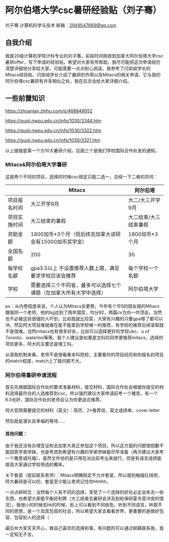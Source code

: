 # 阿尔伯塔大学csc暑研经验贴（刘子骞）

刘子骞       计算机科学与技术      邮箱：2949547669@qq.com

## 自我介绍

我是20级计算机学院计科专业的刘子骞，前段时间刚收到加拿大阿尔伯塔大学csc暑研offer，写下申请的经验贴，希望对大家有所帮助。我尽可能把这次申请经历清楚详细地分享给大家，可能需要一点点耐心阅读。我参考了闫奕岐学长的Mitacs经验贴，闫奕岐学长介绍了暑研的作用以及Mitacs的相关申请，它与我的阿尔伯塔csc暑研有许多相似之处，我在后文会给大家详细介绍。

## 一些前置知识

https://zhuanlan.zhihu.com/p/468848052

https://guoji.nwpu.edu.cn/info/1030/3344.htm

https://guoji.nwpu.edu.cn/info/1030/3322.htm

https://guoji.nwpu.edu.cn/info/1030/3321.htm

以上链接是第一个为10大暑研介绍，后面三个是我们学校国际合作处发的通知。

### Mitacs&阿尔伯塔大学暑研

这是两个不同的项目，选择的时候csc规定只能二选一，总结一下二者的异同：

|              | Mitacs                                                       | 阿尔伯塔              |
| ------------ | ------------------------------------------------------------ | --------------------- |
| 项目报名时间 | 大三开学9月                                                  | 大二/大三开学9月      |
| 项目实施时间 | 大三结束的暑假                                               | 大二结束/大三结束暑假 |
| 资助金额     | 1800加币*3个月（但后续去加拿大读研会有15000加币奖学金）      | 1800加币*3个月        |
| 全国名额     | 200                                                          | 30                    |
| 每学校名额   | gpa3.5以上 不设置推荐人数上限，满足要求学校应该会推荐        | 每个学校一个名额      |
| 学校         | 需要选择三个不同省，最多可以选择七个课题（在加拿大所有大学中选择） | 阿尔伯塔大学          |

ps：从内卷程度来说，个人认为Mitacs会更卷，今年有个华5的朋友报的Mitacs跟我同一个老师，他的bg达到了两年国奖，均分92，两篇cv方向一作顶会。当然也不必被这些很强的人吓到，比如我就比较菜，大家有兴趣的只要gpa够了都可以冲。然后阿大项目难就难在能不能拿到学校唯一的推荐，有学校的推荐后续录取就不是很难。当然mitacs也有很多好处，比如可以选择更好的学校ubc、u of Toronto、waterloo等等。我个人建议是如果是文科的同学更推荐mitacs，选择的项目更多，阿大的主要还是理工科。

从录取机制来看，老师不是很看重本科院校，主要看你的项目经历和你报名的项目的match程度，match上了就问题不大。

### 阿尔伯塔暑研申请流程

首先先根据国际合作处的要求准备材料，提交材料，国际合作处会根据你提交的材料选择最符合的人选推荐到csc，所以强烈建议大家申请前考一个雅思，有一个6.5也好，国际合作处的老师会认为你更适合推荐。

阿大官网需要提交的材料（英文）：简历、2*推荐信、英文成绩单、cover letter

然后就是漫长且幸福的等待......


#### 其他问题：

由于我还没有办理签证和去加拿大真正参加这个项目，所以这方面的问题很抱歉不能回答学弟学妹。也是考虑到希望有兴趣的学弟学妹能尽早准备（再次建议大家考一个雅思或托福），虽然文件给的是只用在派出前考出来就行，但是有语言成绩能提高大家通过学校筛选的概率。

关于套瓷（提前联系老师）：Mitacs明确规定不允许套瓷，所以就别触碰红线吧，阿大暑研是可以的，套瓷至少能让老师记住你hhhhh。

一点点碎碎念：当然每个人有不同的选择，享受了一个选择的好处必定会失去一些东西，也希望大家能平衡好利弊（大三结束去暑研会涉及到和保研夏令营冲突的情况）。我很小的时候去hk的时候，街上可以看到不同肤色，听到不同语言，听取不同的思想，是一个及其包容的社会，所以希望大家去看看世界，更重要的是做好包容，包容别人的选择（

最后㊗️大家天天开心，做自己喜欢的选择和事。有问题的可以通过邮箱联系我，我一定知无不言。